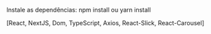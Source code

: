Instale as dependências:
npm install ou yarn install

[React, NextJS, Dom, TypeScript, Axios, React-Slick, React-Carousel]
